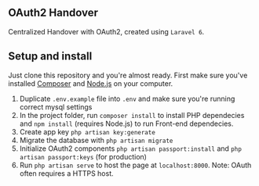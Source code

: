 ## OAuth2 Handover
Centralized Handover with OAuth2, created using `Laravel 6`.

## Setup and install
Just clone this repository and you're almost ready. First make sure you've installed [Composer](https://getcomposer.org) and [Node.js](https://nodejs.org/en/) on your computer.

1. Duplicate `.env.example` file into `.env` and make sure you're running correct mysql settings
2. In the project folder, run `composer install` to install PHP dependecies and `npm install` (requires Node.js) to run Front-end dependecies.
3. Create app key `php artisan key:generate`
4. Migrate the database with `php artisan migrate`
5. Initialize OAuth2 components `php artisan passport:install` and `php artisan passport:keys` (for production)
5. Run `php artisan serve` to host the page at `localhost:8000`. Note: OAuth often requires a HTTPS host.